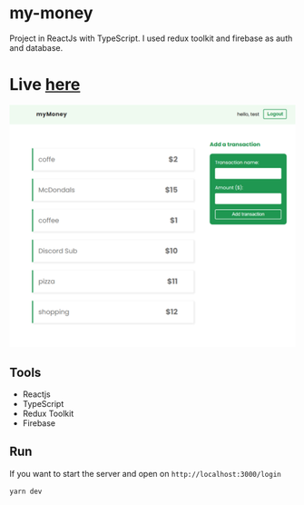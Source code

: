 # my-money
Project in ReactJs with TypeScript. I used redux toolkit and firebase as auth and database.

# Live [here](https://my-money.herokuapp.com/login)

![](https://github.com/petitoff/my-money/blob/master/docs/home-page.png)

## Tools
- Reactjs
- TypeScript
- Redux Toolkit
- Firebase

## Run
If you want to start the server and open on `http://localhost:3000/login`
```
yarn dev
```
